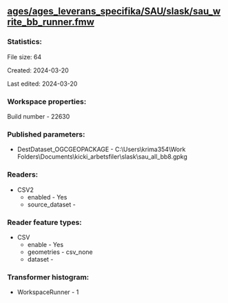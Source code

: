 ﻿## [ages/ages_leverans_specifika/SAU/slask/sau_write_bb_runner.fmw](https://github.com/kicki58/kix_working_dir/blob/master/ages/ages_leverans_specifika/SAU/slask/sau_write_bb_runner.fmw)

### Statistics:
File size: 64

Created: 2024-03-20

Last edited: 2024-03-20


### Workspace properties:
Build number    - 22630

### Published parameters:
*  DestDataset_OGCGEOPACKAGE    -   C:\Users\krima354\Work Folders\Documents\kicki_arbetsfiler\slask\sau_all_bb8.gpkg

### Readers:
*  CSV2
    * enabled    -  Yes
    * source_dataset    -   

### Reader feature types:
*  CSV
    * enable - Yes
    * geometries - csv_none
    * dataset - 




### Transformer histogram:
*  WorkspaceRunner    -   1

